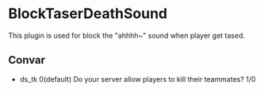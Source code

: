 # BlockTaserDeathSound

This plugin is used for block the "ahhhh~" sound when player get tased.



## **Convar**

- ds_tk 0(default) Do your server allow players to kill their teammates? 1/0